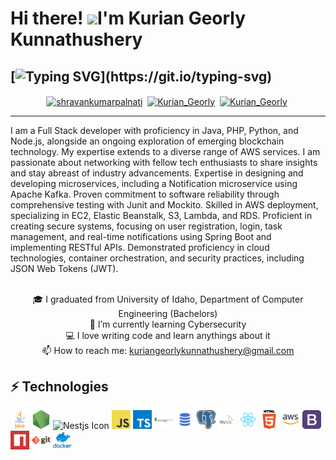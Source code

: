 # Hi there! <img src="/assets/Hi.gif" width="35" />I'm Kurian Georly Kunnathushery

## [![Typing SVG](https://readme-typing-svg.herokuapp.com?font=Montserrat&color=Red&vCenter=true&lines=Sr.+Full+Stack+Developer+👨‍🚀;Cybersecurity+and+Blockchain+🐧;Passionate+Coder+💻;)](https://git.io/typing-svg)

<p align="center">
<a href="https://www.https://www.linkedin.com/in/kurian-g/" target="blank"><img align="center" src="https://img.icons8.com/color/48/000000/linkedin.png" alt="shravankumarpalnati" width="3.5%" /></a>&nbsp;
<a href="mailto:kuriangeorlykunnathushery@gmail.com" target="blank"><img align="center" src="https://img.icons8.com/color/48/000000/gmail.png" alt="Kurian_Georly" width="3.5%" /></a>&nbsp;
<a href="https://cheery-vacherin-25f5a4.netlify.app/" target="blank"><img align="center" src="https://img.icons8.com/color/48/000000/internet.png" alt="Kurian_Georly" width="3.5%" /></a>&nbsp;
</p>
<hr/>
I am a Full Stack developer with proficiency in Java, PHP, Python, and Node.js, alongside an ongoing exploration of emerging blockchain technology. My expertise extends to a diverse range of AWS services. I am passionate about networking with fellow tech enthusiasts to share insights and stay abreast of industry advancements.
Expertise in designing and developing microservices, including a Notification 
microservice using Apache Kafka. Proven commitment to software reliability through comprehensive testing with Junit 
and Mockito. Skilled in AWS deployment, specializing in EC2, Elastic Beanstalk, S3, Lambda, and RDS. Proficient in 
creating secure systems, focusing on user registration, login, task management, and real-time notifications using 
Spring Boot and implementing RESTful APIs. Demonstrated proficiency in cloud technologies, container orchestration, 
and security practices, including JSON Web Tokens (JWT).
<p align="center">
  <br>
  🎓 I graduated from University of Idaho, Department of Computer Engineering (Bachelors)
  <br>
  📝  I’m currently learning Cybersecurity
  <br>
  💻 I love writing code and learn anythings about it
  <br>
  📫 How to reach me: <a href="mailto:kuriangeorlykunnathushery@gmail.com">kuriangeorlykunnathushery@gmail.com</a>
  <br>
</p>

## ⚡ Technologies

<div>
  <img src="https://raw.githubusercontent.com/github/explore/80688e429a7d4ef2fca1e82350fe8e3517d3494d/topics/java/java.png" alt="NodeJs Icon" width="30">
  <img src="https://raw.githubusercontent.com/github/explore/80688e429a7d4ef2fca1e82350fe8e3517d3494d/topics/nodejs/nodejs.png" alt="NodeJs Icon" width="30">
  <img src="https://raw.githubusercontent.com/nestjs/nest/cde4e7f324d9a22f4458f13ee799bc11e93318a4/sample/24-serve-static/client/logo.svg" alt="Nestjs Icon" width="30">
  <img src="https://raw.githubusercontent.com/github/explore/80688e429a7d4ef2fca1e82350fe8e3517d3494d/topics/javascript/javascript.png" alt="JavaScript Icon" width="30">
  <img src="https://raw.githubusercontent.com/github/explore/80688e429a7d4ef2fca1e82350fe8e3517d3494d/topics/typescript/typescript.png" alt="Typescript Icon" width="30">
  <img src="https://raw.githubusercontent.com/github/explore/80688e429a7d4ef2fca1e82350fe8e3517d3494d/topics/mongodb/mongodb.png" alt="MongoDB Icon" width="30">
  <img src="https://raw.githubusercontent.com/github/explore/80688e429a7d4ef2fca1e82350fe8e3517d3494d/topics/sql/sql.png" alt="SQL Icon" width="30">
  <img src="https://raw.githubusercontent.com/github/explore/80688e429a7d4ef2fca1e82350fe8e3517d3494d/topics/postgresql/postgresql.png" alt="postgresql Icon" width="30" />
  <img src="https://raw.githubusercontent.com/github/explore/80688e429a7d4ef2fca1e82350fe8e3517d3494d/topics/mysql/mysql.png" alt="MYSQL Icon" width="30" />
  <img src="https://raw.githubusercontent.com/github/explore/80688e429a7d4ef2fca1e82350fe8e3517d3494d/topics/react/react.png" alt="React Icon" width="30">
  <img src="https://raw.githubusercontent.com/github/explore/80688e429a7d4ef2fca1e82350fe8e3517d3494d/topics/html/html.png" alt="HTML Icon" width="30">
  <img src="https://raw.githubusercontent.com/github/explore/80688e429a7d4ef2fca1e82350fe8e3517d3494d/topics/aws/aws.png" alt="CSS Icon" width="30">
  <img src="https://raw.githubusercontent.com/github/explore/80688e429a7d4ef2fca1e82350fe8e3517d3494d/topics/bootstrap/bootstrap.png" alt="Bootstrap Icon" width="30">
  <img src="https://raw.githubusercontent.com/github/explore/80688e429a7d4ef2fca1e82350fe8e3517d3494d/topics/npm/npm.png" alt="NPM Icon" width="30">
  <img src="https://raw.githubusercontent.com/github/explore/80688e429a7d4ef2fca1e82350fe8e3517d3494d/topics/git/git.png" alt="GIT Icon" width="30">
  <img src="https://raw.githubusercontent.com/github/explore/78df643247d429f6cc873026c0622819ad797942/topics/docker/docker.png" alt="Docker Icon" width="30"/>
</div>

<br/>
